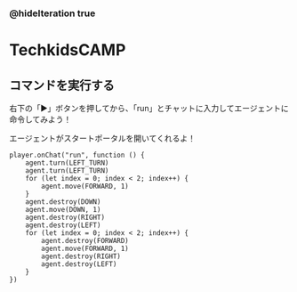 ### @hideIteration true
# TechkidsCAMP

## コマンドを実行する
右下の「▶」ボタンを押してから、「run」とチャットに入力してエージェントに命令してみよう！

エージェントがスタートポータルを開いてくれるよ！



```template
player.onChat("run", function () {
    agent.turn(LEFT_TURN)
    agent.turn(LEFT_TURN)
    for (let index = 0; index < 2; index++) {
        agent.move(FORWARD, 1)
    }
    agent.destroy(DOWN)
    agent.move(DOWN, 1)
    agent.destroy(RIGHT)
    agent.destroy(LEFT)
    for (let index = 0; index < 2; index++) {
        agent.destroy(FORWARD)
        agent.move(FORWARD, 1)
        agent.destroy(RIGHT)
        agent.destroy(LEFT)
    }
})


```